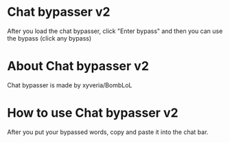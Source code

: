 # Chat bypasser v2
After you load the chat bypasser, click "Enter bypass" and then you can use the bypass (click any bypass)
# About Chat bypasser v2
Chat bypasser is made by xyveria/BombLoL
# How to use Chat bypasser v2
After you put your bypassed words, copy and paste it into the chat bar.
